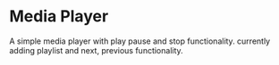 # Media Player

A simple media player with play pause and stop functionality.
currently adding playlist and next, previous functionality.